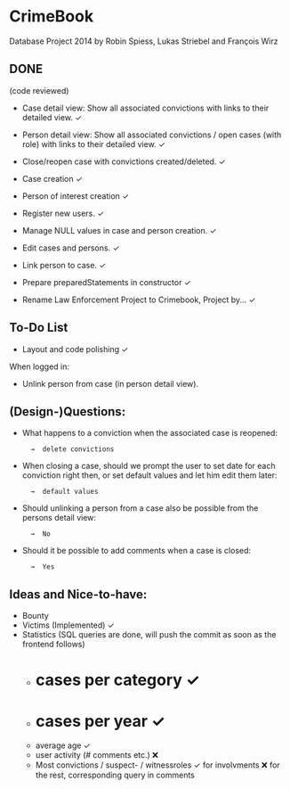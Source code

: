 CrimeBook
=========

Database Project 2014
by Robin Spiess, Lukas Striebel and François Wirz


DONE
-----------
(code reviewed)

- Case detail view: Show all associated convictions with links to their detailed view. ✓

- Person detail view: Show all associated convictions / open cases (with role)  with links to their detailed view. ✓

- Close/reopen case with convictions created/deleted. ✓

- Case creation ✓

- Person of interest creation ✓

- Register new users. ✓

- Manage NULL values in case and person creation. ✓

- Edit cases and persons. ✓

- Link person to case. ✓

- Prepare preparedStatements in constructor ✓

- Rename Law Enforcement Project to Crimebook, Project by... ✓




To-Do List
-----------

- Layout and code polishing ✓


When logged in:
  - Unlink person from case (in person detail view).
  



(Design-)Questions:
-----------

- What happens to a conviction when the associated case is reopened:

     	→  delete convictions


- When closing a case, should we prompt the user to set date for each conviction right then, or set default values and let him edit them later:

     	→  default values

- Should unlinking a person from a case also be possible from the persons detail view:

     	→  No

- Should it be possible to add comments when a case is closed:

     	→  Yes

Ideas and Nice-to-have:
-----------

- Bounty
- Victims (Implemented) ✓
- Statistics (SQL queries are done, will push the commit as soon as the frontend follows)
  - # cases per category ✓
  - # cases per year ✓
  - average age ✓
  - user activity (# comments etc.) ❌
  - Most convictions / suspect- / witnessroles ✓ for involvments ❌ for the rest, corresponding query in  comments
